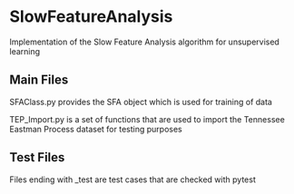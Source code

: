 # SlowFeatureAnalysis
Implementation of the Slow Feature Analysis algorithm for unsupervised learning

## Main Files
SFAClass.py provides the SFA object which is used for training of data

TEP_Import.py is a set of functions that are used to import the Tennessee Eastman Process dataset for testing purposes

## Test Files
Files ending with _test are test cases that are checked with pytest
